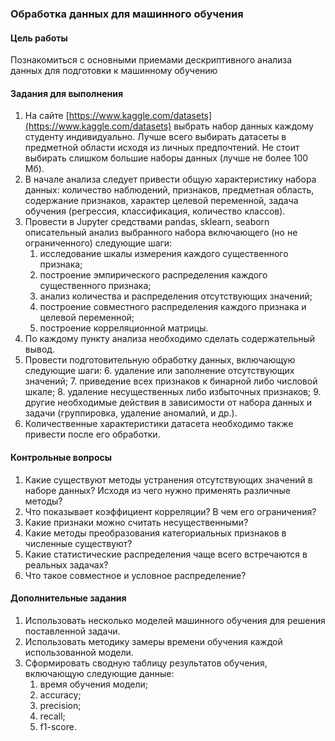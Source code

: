 ### Обработка данных для машинного обучения

#### Цель работы

Познакомиться с основными приемами дескриптивного анализа данных для подготовки к машинному обучению

#### Задания для выполнения

1. На сайте [https://www.kaggle.com/datasets](https://www.kaggle.com/datasets) выбрать набор данных каждому студенту индивидуально. Лучше всего выбирать датасеты в предметной области исходя из личных предпочтений. Не стоит выбирать слишком большие наборы данных (лучше не более 100 Мб). 
2. В начале анализа следует привести общую характеристику набора данных: количество наблюдений, признаков, предметная область, содержание признаков, характер целевой переменной, задача обучения (регрессия, классификация, количество классов).
3. Провести в Jupyter средствами pandas, sklearn, seaborn описательный анализ выбранного набора включающего (но не ограниченного) следующие шаги:
    1. исследование шкалы измерения каждого существенного признака;
    2. построение эмпирического распределения каждого существенного признака;
    3. анализ количества и распределения отсутствующих значений;
    4. построение совместного распределения каждого признака и целевой переменной;
    5. построение корреляционной матрицы.
4. По каждому пункту анализа необходимо сделать содержательный вывод.
5. Провести подготовительную обработку данных, включающую следующие шаги:
    6. удаление или заполнение отсутствующих значений;
    7. приведение всех признаков к бинарной либо числовой шкале;
    8. удаление несущественных либо избыточных признаков;
    9. другие необходимые действия в зависимости от набора данных и задачи (группировка, удаление аномалий, и др.).
6. Количественные характеристики датасета необходимо также привести после его обработки.

#### Контрольные вопросы

1. Какие существуют методы устранения отсутствующих значений в наборе данных? Исходя из чего нужно применять различные методы?
2. Что показывает коэффициент корреляции? В чем его ограничения?
3. Какие признаки можно считать несущественными?
4. Какие методы преобразования категориальных признаков в численные существуют?
5. Какие статистические распределения чаще всего встречаются в реальных задачах?
6. Что такое совместное и условное распределение?

#### Дополнительные задания

1. Использовать несколько моделей машинного обучения для решения поставленной задачи.
2. Использовать методику замеры времени обучения каждой использованной модели.
3. Сформировать сводную таблицу результатов обучения, включающую следующие данные:
    1. время обучения модели;
    2. accuracy;
    3. precision;
    4. recall;
    5. f1-score.
